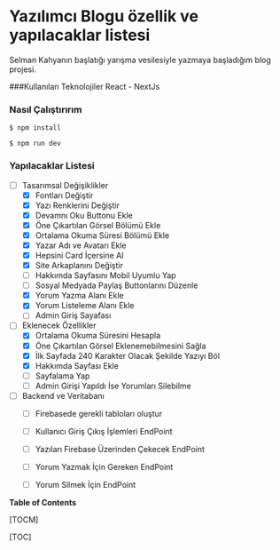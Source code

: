 # Yazılımcı Blogu özellik ve yapılacaklar listesi 

Selman Kahyanın başlatığı yarışma vesilesiyle yazmaya başladığım blog projesi. 

###Kullanılan Teknolojiler
 React - NextJs 
 ### Nasıl Çalıştırırım
`$ npm install `

`$ npm run dev `
### Yapılacaklar Listesi
- [ ] Tasarımsal Değişiklikler
    - [x] Fontları Değiştir
    - [x] Yazı Renklerini Değiştir
    - [x] Devamnı Oku Buttonu Ekle
	- [x] Öne Çıkartılan Görsel Bölümü Ekle
	- [x] Ortalama Okuma Süresi Bölümü Ekle
	- [x] Yazar Adı ve Avatarı Ekle
	- [x] Hepsini Card İçersine Al
	- [x] Site Arkaplanını Değiştir
	- [ ] Hakkımda Sayfasını Mobil Uyumlu Yap
	- [ ] Sosyal Medyada Paylaş Buttonlarını Düzenle
	- [x] Yorum Yazma Alanı Ekle
	- [x] Yorum Listeleme Alanı Ekle
	- [ ] Admin Giriş Sayafası
- [ ] Eklenecek Özellikler
    - [x] Ortalama Okuma Süresini Hesapla
    - [x] Öne Çıkartılan Görsel Eklenemebilmesini Sağla
	- [x] İlk Sayfada 240 Karakter Olacak Şekilde Yazıyı Böl
	- [x] Hakkımda Sayfası Ekle
	- [ ] Sayfalama Yap
	- [ ] Admin Girişi Yapıldı İse Yorumları Silebilme
- [ ] Backend ve Veritabanı
	- [ ] Firebasede gerekli tabloları oluştur
	- [ ] Kullanıcı Giriş Çıkış İşlemleri EndPoint
	- [ ] Yazıları Firebase Üzerinden Çekecek EndPoint
	- [ ] Yorum Yazmak İçin Gereken EndPoint
	- [ ] Yorum Silmek İçin EndPoint 


**Table of Contents**

[TOCM]

[TOC]


